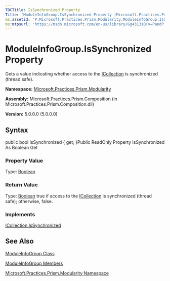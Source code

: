 ```yaml
---
TOCTitle: IsSynchronized Property
Title: 'ModuleInfoGroup.IsSynchronized Property (Microsoft.Practices.Prism.Modularity)'
ms:assetid: 'P:Microsoft.Practices.Prism.Modularity.ModuleInfoGroup.IsSynchronized'
ms:mtpsurl: 'https://msdn.microsoft.com/en-us/library/Gg431310(v=PandP.50)'
---
```



# ModuleInfoGroup.IsSynchronized Property

Gets a value indicating whether access to the [ICollection](http://msdn.microsoft.com/en-us/library/b1ht6113) is synchronized (thread safe).

**Namespace:** [Microsoft.Practices.Prism.Modularity](https://msdn.microsoft.com/library/microsoft.practices.prism.modularity)
**Assembly:** Microsoft.Practices.Prism.Composition (in Microsoft.Practices.Prism.Composition.dll)

**Version:** 5.0.0.0 (5.0.0.0)

## Syntax

public bool IsSynchronized { get; }Public ReadOnly Property IsSynchronized As Boolean Get
### Property Value

Type: [Boolean](http://msdn.microsoft.com/en-us/library/a28wyd50)
### Return Value

Type: [Boolean](http://msdn.microsoft.com/en-us/library/a28wyd50)
true if access to the [ICollection](http://msdn.microsoft.com/en-us/library/b1ht6113) is synchronized (thread safe); otherwise, false.
### Implements

[ICollection.IsSynchronized](http://msdn.microsoft.com/en-us/library/d74ky11w)

## See Also

[ModuleInfoGroup Class](https://msdn.microsoft.com/library/microsoft.practices.prism.modularity.moduleinfogroup)

[ModuleInfoGroup Members](https://msdn.microsoft.com/allmembers.t:microsoft.practices.prism.modularity.moduleinfogroup)

[Microsoft.Practices.Prism.Modularity Namespace](https://msdn.microsoft.com/library/microsoft.practices.prism.modularity)
